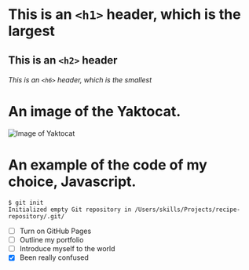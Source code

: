 # This is an `<h1>` header, which is the largest

## This is an `<h2>` header

###### This is an `<h6>` header, which is the smallest

# An image of the Yaktocat.
![Image of Yaktocat](https://octodex.github.com/images/yaktocat.png)

# An example of the code of my choice, Javascript. 
```
$ git init
Initialized empty Git repository in /Users/skills/Projects/recipe-repository/.git/
```

- [ ] Turn on GitHub Pages
- [ ] Outline my portfolio
- [ ] Introduce myself to the world
- [x] Been really confused 

